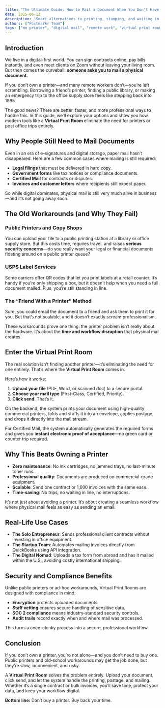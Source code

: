 ```yaml
---
title: "The Ultimate Guide: How to Mail a Document When You Don't Have a Printer"
date: 2025-06-12
description: "Smart alternatives to printing, stamping, and waiting in line at the post office."
authors: ["Postmarkr Team"]
tags: ["no printer", "digital mail", "remote work", "virtual print room"]
---
```


## Introduction

We live in a digital-first world. You can sign contracts online, pay bills instantly, and even meet clients on Zoom without leaving your living room. But then comes the curveball: **someone asks you to mail a physical document.**  

If you don’t own a printer—and many remote workers don’t—you’re left scrambling. Borrowing a friend’s printer, finding a public library, or making an emergency trip to the office supply store feels like stepping back into 1995.  

The good news? There are better, faster, and more professional ways to handle this. In this guide, we’ll explore your options and show you how modern tools like a **Virtual Print Room** eliminate the need for printers or post office trips entirely.  

## Why People Still Need to Mail Documents

Even in an era of e-signatures and digital storage, paper mail hasn’t disappeared. Here are a few common cases where mailing is still required:  

- **Legal filings** that must be delivered in hard copy.  
- **Government forms** like tax notices or compliance documents.  
- **Certified Mail** for contracts or disputes.  
- **Invoices and customer letters** where recipients still expect paper.  

So while digital dominates, physical mail is still very much alive in business—and it’s not going away soon.  

## The Old Workarounds (and Why They Fail)

### Public Printers and Copy Shops  
You can upload your file to a public printing station at a library or office supply store. But this costs time, requires travel, and raises **serious security concerns**—do you really want your legal or financial documents floating around on a public printer queue?  

### USPS Label Services  
Some carriers offer QR codes that let you print labels at a retail counter. It’s handy if you’re only shipping a box, but it doesn’t help when you need a full document mailed. Plus, you’re still standing in line.  

### The “Friend With a Printer” Method  
Sure, you could email the document to a friend and ask them to print it for you. But that’s not scalable, and it doesn’t exactly scream professionalism.  

These workarounds prove one thing: the printer problem isn’t really about the hardware. It’s about the **time and workflow disruption** that physical mail creates.  

## Enter the Virtual Print Room

The real solution isn’t finding another printer—it’s eliminating the need for one entirely. That’s where the **Virtual Print Room** comes in.  

Here’s how it works:  

1. **Upload your file** (PDF, Word, or scanned doc) to a secure portal.  
2. **Choose your mail type** (First-Class, Certified, Priority).  
3. **Click send**. That’s it.  

On the backend, the system prints your document using high-quality commercial printers, folds and stuffs it into an envelope, applies postage, and drops it directly into the mail stream.  

For Certified Mail, the system automatically generates the required forms and gives you **instant electronic proof of acceptance**—no green card or counter trip required.  

## Why This Beats Owning a Printer

- **Zero maintenance**: No ink cartridges, no jammed trays, no last-minute toner runs.  
- **Professional quality**: Documents are produced on commercial-grade equipment.  
- **Scalable**: Send one contract or 1,000 invoices with the same ease.  
- **Time-saving**: No trips, no waiting in line, no interruptions.  

It’s not just about avoiding a printer. It’s about creating a seamless workflow where physical mail feels as easy as sending an email.  

## Real-Life Use Cases

- **The Solo Entrepreneur**: Sends professional client contracts without investing in office equipment.  
- **The Startup Team**: Automates mailing invoices directly from QuickBooks using API integration.  
- **The Digital Nomad**: Uploads a tax form from abroad and has it mailed within the U.S., avoiding costly international shipping.  

## Security and Compliance Benefits

Unlike public printers or ad-hoc workarounds, Virtual Print Rooms are designed with compliance in mind:  
- **Encryption** protects uploaded documents.  
- **Staff vetting** ensures secure handling of sensitive data.  
- **SOC 2 compliance** means industry-standard security controls.  
- **Audit trails** record exactly when and where mail was processed.  

This turns a once-clunky process into a secure, professional workflow.  

## Conclusion

If you don’t own a printer, you’re not alone—and you don’t need to buy one. Public printers and old-school workarounds may get the job done, but they’re slow, inconvenient, and risky.  

A **Virtual Print Room** solves the problem entirely. Upload your document, click send, and let the system handle the printing, postage, and mailing. Whether it’s a single contract or bulk invoices, you’ll save time, protect your data, and keep your workflow digital.  

**Bottom line:** Don’t buy a printer. Buy back your time.  


